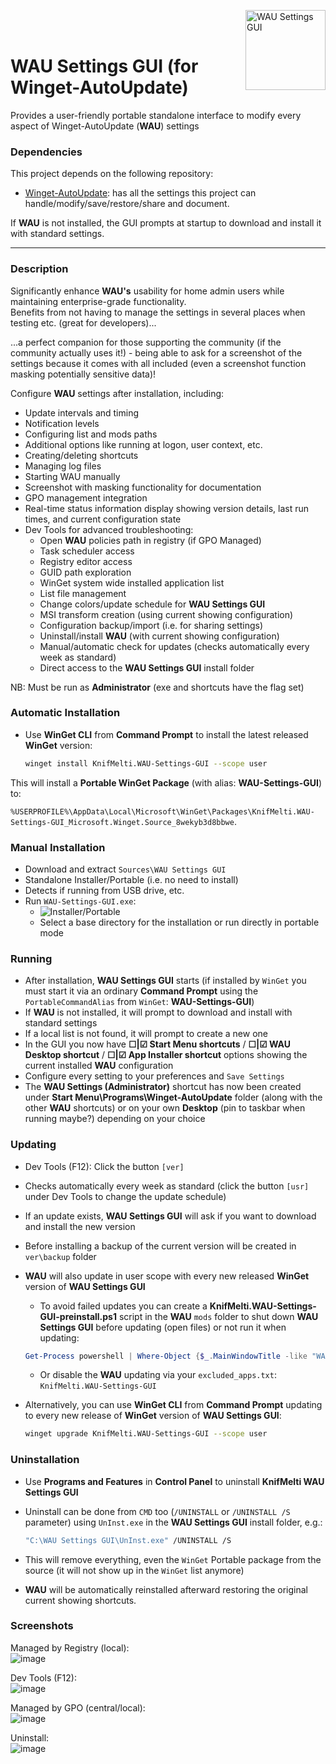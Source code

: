 <img src="Sources/assets/WAU%20Settings%20GUI.png" alt="WAU Settings GUI" width="128" align="right"><br><br>

# WAU Settings GUI (for Winget-AutoUpdate)

Provides a user-friendly portable standalone interface to modify every aspect of Winget-AutoUpdate (**WAU**) settings

### Dependencies
This project depends on the following repository:
- [Winget-AutoUpdate](https://github.com/Romanitho/Winget-AutoUpdate): has all the settings this project can handle/modify/save/restore/share and document.

If **WAU** is not installed, the GUI prompts at startup to download and install it with standard settings.

---

### Description
Significantly enhance **WAU's** usability for home admin users while maintaining enterprise-grade functionality.<br>
Benefits from not having to manage the settings in several places when testing etc. (great for developers)...

...a perfect companion for those supporting the community (if the community actually uses it!) - being able to ask for a screenshot of the settings because it comes with all included (even a screenshot function masking potentially sensitive data)!

Configure **WAU** settings after installation, including:
- Update intervals and timing
- Notification levels
- Configuring list and mods paths
- Additional options like running at logon, user context, etc.
- Creating/deleting shortcuts
- Managing log files
- Starting WAU manually
- Screenshot with masking functionality for documentation
- GPO management integration
- Real-time status information display showing version details, last run times, and current configuration state
- Dev Tools for advanced troubleshooting:
  - Open **WAU** policies path in registry (if GPO Managed)
  - Task scheduler access
  - Registry editor access
  - GUID path exploration
  - WinGet system wide installed application list
  - List file management
  - Change colors/update schedule for **WAU Settings GUI**
  - MSI transform creation (using current showing configuration)
  - Configuration backup/import (i.e. for sharing settings)
  - Uninstall/install **WAU** (with current showing configuration)
  - Manual/automatic check for updates (checks automatically every week as standard)
  - Direct access to the **WAU Settings GUI** install folder

NB: Must be run as **Administrator** (exe and shortcuts have the flag set)

### Automatic Installation
- Use **WinGet CLI** from **Command Prompt** to install the latest released **WinGet** version:
  
  ```bash
  winget install KnifMelti.WAU-Settings-GUI --scope user
  ```

This will install a **Portable WinGet Package** (with alias: **WAU-Settings-GUI**) to:
  
   `%USERPROFILE%\AppData\Local\Microsoft\WinGet\Packages\KnifMelti.WAU-Settings-GUI_Microsoft.Winget.Source_8wekyb3d8bbwe`.

### Manual Installation
- Download and extract `Sources\WAU Settings GUI`
- Standalone Installer/Portable (i.e. no need to install)
- Detects if running from USB drive, etc.
- Run `WAU-Settings-GUI.exe`:
  - <img src="Sources/assets//WAU-Settings-GUI.png" alt="Installer/Portable">
  - Select a base directory for the installation or run directly in portable mode

### Running
- After installation, **WAU Settings GUI** starts (if installed by `WinGet` you must start it via an ordinary **Command Prompt** using the `PortableCommandAlias` from `WinGet`: **WAU-Settings-GUI**)
- If **WAU** is not installed, it will prompt to download and install with standard settings
- If a local list is not found, it will prompt to create a new one
- In the GUI you now have **☐|☑ Start Menu shortcuts** / **☐|☑ WAU Desktop shortcut** / **☐|☑ App Installer shortcut** options showing the current installed **WAU** configuration
- Configure every setting to your preferences and `Save Settings`
- The **WAU Settings (Administrator)** shortcut has now been created under **Start Menu\Programs\Winget-AutoUpdate** folder (along with the other **WAU** shortcuts) or on your own **Desktop** (pin to taskbar when running maybe?) depending on your choice

### Updating
- Dev Tools (F12): Click the button `[ver]`
- Checks automatically every week as standard (click the button `[usr]` under Dev Tools to change the update schedule)
- If an update exists, **WAU Settings GUI** will ask if you want to download and install the new version
- Before installing a backup of the current version will be created in `ver\backup` folder

- **WAU** will also update in user scope with every new released **WinGet** version of **WAU Settings GUI** 
  - To avoid failed updates you can create a **KnifMelti.WAU-Settings-GUI-preinstall.ps1** script in the **WAU** `mods` folder to shut down **WAU Settings GUI** before updating (open files) or not run it when updating:
  ```powershell
  Get-Process powershell | Where-Object {$_.MainWindowTitle -like "WAU Settings*"} | Stop-Process -Force
  ```
  - Or disable the **WAU** updating via your `excluded_apps.txt`:<br>```KnifMelti.WAU-Settings-GUI```
- Alternatively, you can use **WinGet CLI** from **Command Prompt** updating to every new release of **WinGet** version of **WAU Settings GUI**:
  
  ```bash
  winget upgrade KnifMelti.WAU-Settings-GUI --scope user
  ```


### Uninstallation
- Use **Programs and Features** in **Control Panel** to uninstall **KnifMelti WAU Settings GUI**
- Uninstall can be done from `CMD` too (`/UNINSTALL` or `/UNINSTALL /S` parameter) using `UnInst.exe` in the **WAU Settings GUI** install folder, e.g.:
  
  ```bash
  "C:\WAU Settings GUI\UnInst.exe" /UNINSTALL /S
  ```
- This will remove everything, even the `WinGet` Portable package from the source (it will not show up in the `WinGet` list anymore)
- **WAU** will be automatically reinstalled afterward restoring the original current showing shortcuts.

### Screenshots
Managed by Registry (local):  
![image](Sources/assets/Screenshot_Local.png)

Dev Tools (F12):  
![image](Sources/assets/Screenshot_F12.png)

Managed by GPO (central/local):  
![image](Sources/assets/Screenshot_GPO.png)

Uninstall:  
![image](Sources/assets/Screenshot_Uninstall.png)

